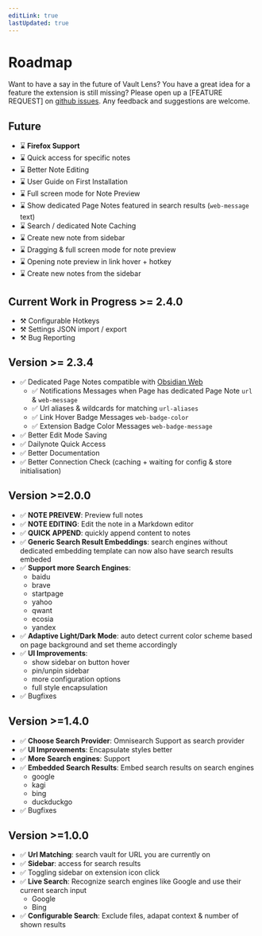 ```yaml
---
editLink: true
lastUpdated: true
---
```


# Roadmap

Want to have a say in the future of Vault Lens? You have a great idea for a feature the extension is still missing? Please open up a [FEATURE REQUEST] on [github issues](https://github.com/jk-oster/obsidian-search-for-web/issues). Any feedback and suggestions are welcome.

## Future

- ⌛ **Firefox Support**
- ⌛ Quick access for specific notes
- ⌛ Better Note Editing
- ⌛ User Guide on First Installation
- ⌛ Full screen mode for Note Preview
- ⌛ Show dedicated Page Notes featured in search results (`web-message` text)
- ⌛ Search / dedicated Note Caching
- ⌛ Create new note from sidebar
- ⌛ Dragging & full screen mode for note preview
- ⌛ Opening note preview in link hover + hotkey
- ⌛ Create new notes from the sidebar

## Current Work in Progress >= 2.4.0

- ⚒️ Configurable Hotkeys
- ⚒️ Settings JSON import / export
- ⚒️ Bug Reporting

## Version >= 2.3.4

- ✅ Dedicated Page Notes compatible with [Obsidian Web](https://github.com/coddingtonbear/obsidian-web)
    - ✅ Notifications Messages when Page has dedicated Page Note `url` & `web-message`
    - ✅ Url aliases & wildcards for matching `url-aliases`
    - ✅ Link Hover Badge Messages `web-badge-color`
    - ✅ Extension Badge Color Messages `web-badge-message`
- ✅ Better Edit Mode Saving
- ✅ Dailynote Quick Access
- ✅ Better Documentation
- ✅ Better Connection Check (caching + waiting for config & store initialisation)

## Version >=2.0.0

- ✅ **NOTE PREIVEW**: Preview full notes
- ✅ **NOTE EDITING**: Edit the note in a Markdown editor
- ✅ **QUICK APPEND**: quickly append content to notes
- ✅ **Generic Search Result Embeddings**: search engines without dedicated embedding template can now also have search results embeded
- ✅ **Support more Search Engines**:
    - baidu
    - brave
    - startpage
    - yahoo
    - qwant
    - ecosia
    - yandex
- ✅ **Adaptive Light/Dark Mode**: auto detect current color scheme based on page background and set theme accordingly
- ✅ **UI Improvements**:
    - show sidebar on button hover
    - pin/unpin sidebar
    - more configuration options
    - full style encapsulation
- ✅ Bugfixes


## Version >=1.4.0

- ✅ **Choose Search Provider**: Omnisearch Support as search provider
- ✅ **UI Improvements**: Encapsulate styles better
- ✅ **More Search engines**: Support
- ✅ **Embedded Search Results**: Embed search results on search engines
    - google
    - kagi
    - bing
    - duckduckgo
- ✅ Bugfixes


## Version >=1.0.0

- ✅ **Url Matching**: search vault for URL you are currently on
- ✅ **Sidebar**: access for search results
- ✅ Toggling sidebar on extension icon click
- ✅ **Live Search**: Recognize search engines like Google and use their current search input
    - Google
    - Bing
- ✅ **Configurable Search**: Exclude files, adapat context & number of shown results